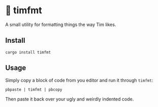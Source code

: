 # 📐 timfmt

A small utility for formatting things the way Tim likes.

## Install

```
cargo install timfmt
```

## Usage

Simply copy a block of code from you editor and run it through `timfmt`:

```
pbpaste | timfmt | pbcopy
```

Then paste it back over your ugly and weirdly indented code.

